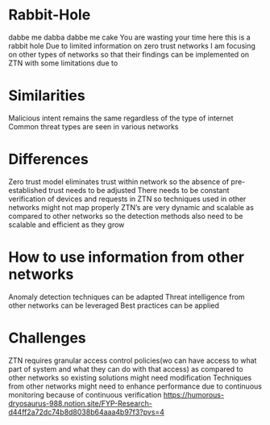# Rabbit-Hole
dabbe me dabba dabbe me cake
You are wasting your time here this is a rabbit hole
Due to limited information on zero trust networks I am focusing on other types of networks so that their findings can be implemented on ZTN with some limitations due to

# Similarities
Malicious intent remains the same regardless of the type of internet
Common threat types are seen in various networks

# Differences
Zero trust model eliminates trust within network so the absence of pre-established trust needs to be adjusted
There needs to be constant verification of devices and requests in ZTN so techniques used in other networks might not map properly
ZTN’s are very dynamic and scalable as compared to other networks so the detection methods also need to be scalable and efficient as they grow

# How to use information from other networks 
Anomaly detection techniques can be adapted
Threat intelligence from other networks can be leveraged
Best practices can be applied

# Challenges
ZTN requires granular access control policies(wo can have access to what part of system and what they can do with that access) as compared to other networks so existing solutions might need modification
Techniques from other networks might need to enhance performance due to continuous monitoring because of continuous verification
https://humorous-dryosaurus-988.notion.site/FYP-Research-d44ff2a72dc74b8d8038b64aaa4b97f3?pvs=4

